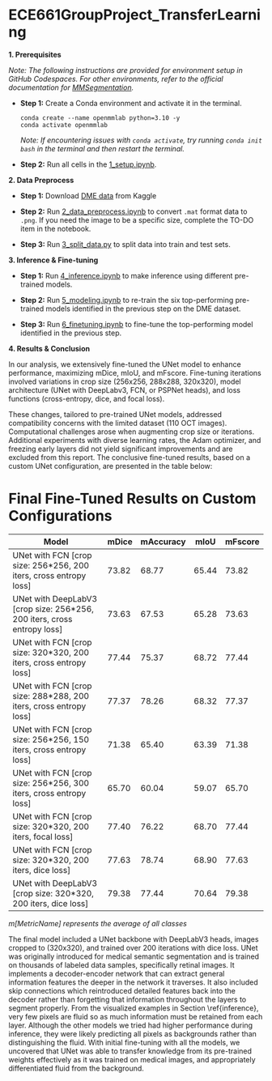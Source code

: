 # ECE661GroupProject_TransferLearning

**1. Prerequisites**

*Note: The following instructions are provided for environment setup in GitHub Codespaces. For other environments, refer to the official documentation for [MMSegmentation](https://mmsegmentation.readthedocs.io/en/latest/get_started.html).*

   + **Step 1:** Create a Conda environment and activate it in the terminal.

        ```
        conda create --name openmmlab python=3.10 -y
        conda activate openmmlab
        ```

        *Note: If encountering issues with `conda activate`, try running `conda init bash` in the terminal and then restart the terminal.*

   + **Step 2:** Run all cells in the [1_setup.ipynb](1_setup.ipynb).


**2. Data Preprocess**

   + **Step 1:** Download [DME data](https://www.kaggle.com/code/atrichatterjee7/unet-imagesegmentation/input) from Kaggle

   + **Step 2:** Run [2_data_preprocess.ipynb](2_data_preprocess.ipynb) to convert `.mat` format data to `.png`. If you need the image to be a specific size, complete the TO-DO item in the notebook.  

   + **Step 3:** Run [3_split_data.py](3_split_data.py) to split data into train and test sets. 


**3. Inference & Fine-tuning**

   + **Step 1:** Run [4_inference.ipynb](4_inference.ipynb) to make inference using different pre-trained models. 

   + **Step 2:** Run [5_modeling.ipynb](5_modeling.ipynb) to re-train the six top-performing pre-trained models identified in the previous step on the DME dataset. 

   + **Step 3:** Run [6_finetuning.ipynb](6_finetuning.ipynb) to fine-tune the top-performing model identified in the previous step.

**4. Results & Conclusion**

In our analysis, we extensively fine-tuned the UNet model to enhance performance, maximizing mDice, mIoU, and mFscore. Fine-tuning iterations involved variations in crop size (256x256, 288x288, 320x320), model architecture (UNet with DeepLabv3, FCN, or PSPNet heads), and loss functions (cross-entropy, dice, and focal loss).

These changes, tailored to pre-trained UNet models, addressed compatibility concerns with the limited dataset (110 OCT images). Computational challenges arose when augmenting crop size or iterations. Additional experiments with diverse learning rates, the Adam optimizer, and freezing early layers did not yield significant improvements and are excluded from this report. The conclusive fine-tuned results, based on a custom UNet configuration, are presented in the table below:

# Final Fine-Tuned Results on Custom Configurations

| Model | mDice | mAccuracy | mIoU | mFscore |
| ------ | ------ | --------- | ---- | ------- |
| UNet with FCN [crop size: 256*256, 200 iters, cross entropy loss] | 73.82 | 68.77 | 65.44 | 73.82 |
| UNet with DeepLabV3 [crop size: 256*256, 200 iters, cross entropy loss] | 73.63 | 67.53 | 65.28 | 73.63 |
| UNet with FCN [crop size: 320*320, 200 iters, cross entropy loss] | 77.44 | 75.37 | 68.72 | 77.44 |
| UNet with FCN [crop size: 288*288, 200 iters, cross entropy loss] | 77.37 | 78.26 | 68.32 | 77.37 |
| UNet with FCN [crop size: 256*256, 150 iters, cross entropy loss] | 71.38 | 65.40 | 63.39 | 71.38 |
| UNet with FCN [crop size: 256*256, 300 iters, cross entropy loss] | 65.70 | 60.04 | 59.07 | 65.70 |
| UNet with FCN [crop size: 320*320, 200 iters, focal loss] | 77.40 | 76.22 | 68.70 | 77.44 |
| UNet with FCN [crop size: 320*320, 200 iters, dice loss] | 77.63 | 78.74 | 68.90 | 77.63 |
| UNet with DeepLabV3 [crop size: 320*320, 200 iters, dice loss] | 79.38 | 77.44 | 70.64 | 79.38 |

*m[MetricName] represents the average of all classes*

The final model included a UNet backbone with DeepLabV3 heads, images cropped to (320x320), and trained over 200 iterations with dice loss. UNet was originally introduced for medical semantic segmentation and is trained on thousands of labeled data samples, specifically retinal images. It implements a decoder-encoder network that can extract general information features the deeper in the network it traverses. It also included skip connections which reintroduced detailed features back into the decoder rather than forgetting that information throughout the layers to segment properly. From the visualized examples in Section \ref{inference}, very few pixels are fluid so as much information must be retained from each layer. Although the other models we tried had higher performance during inference, they were likely predicting all pixels as backgrounds rather than distinguishing the fluid. With initial fine-tuning with all the models, we uncovered that UNet was able to transfer knowledge from its pre-trained weights effectively as it was trained on medical images, and appropriately differentiated fluid from the background. 
